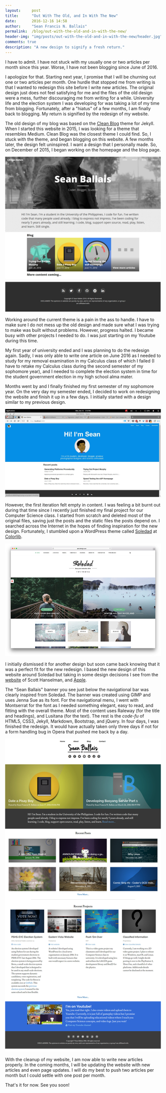 ```yaml
---
layout:     post
title:      "Out With The Old, and In With The New"
date:       2016-12-16 14:58
author:     "Sean Francis N. Ballais"
permalink:  /blog/out-with-the-old-and-in-with-the-new/
header-img: "img/posts/out-with-the-old-and-in-with-the-new/header.jpg"
comments: true
description: "A new design to signify a fresh return."
---
```


I have to admit. I have not stuck with my usually one or two articles per month since this year. Worse, I have not been blogging since June of 2016.

I apologize for that. Starting next year, I promise that I will be churning out one or two articles per month. One hurdle that stopped me from writing is that I wanted to redesign this site before I write new articles. The original design just does not feel satisfying for me and the files of the old design were a mess, further discouraging me from writing for a while. University life and the election system I was developing for was taking a lot of my time from blogging. Fortunately, after a "hiatus" of a few months, I am finally back to blogging. My return is signified by the redesign of my website.

The old design of my blog was based on the [Clean Blog](https://github.com/BlackrockDigital/startbootstrap-clean-blog-jekyll) theme for Jekyll. When I started this website in 2015, I was looking for a theme that resembles Medium. Clean Blog was the closest theme I could find. So, I stuck with the theme, and began blogging on this website. A few months later, the design felt uninspired. I want a design that I personally made. So, on December of 2015, I began working on the homepage and the blog page.

![Old Design of the website](/static/img/posts/out-with-the-old-and-in-with-the-new/old-design.jpg)

Working around the current theme is a pain in the ass to handle. I have to make sure I do not mess up the old design and made sure what I was trying to make was built without problems. However, progress halted. I became busy with other projects I needed to do. I was just starting on my Youtube during this time.

My first year of university ended and I was planning to do the redesign again. Sadly, I was only able to write one article on June 2016 as I needed to study for my removal examination in my Calculus class of which I failed (I have to retake my Calculus class during the second semester of my sophomore year), and I needed to complete the election system in time for the student government election in my high school alma mater.

Months went by and I finally finished my first semester of my sophomore year. On the very day my semester ended, I decided to work on redesigning the website and finish it up in a few days. I initially started with a design similar to my previous design.

![The first iteration of my redesign of the website](/static/img/posts/out-with-the-old-and-in-with-the-new/mid-design.jpg)

However, the first iteration felt empty in content. I was feeling a bit burnt out during that time since I recently just finished my final project for our Computer Science class. I started from scratch and deleted most of the original files, saving just the posts and the static files the posts depend on. I searched across the Internet in the hopes of finding inspiration for the new design. Fortunately, I stumbled upon a WordPress theme called [Soledad](https://colorlib.com/wp/best-minimalist-wordpress-themes/) at [Colorlib](https://colorlib.com).

![The Soledad WordPress theme](/static/img/posts/out-with-the-old-and-in-with-the-new/soledad.jpg)

I initially dismissed it for another design but soon came back knowing that it was a perfect fit for the new redesign. I based the new design of this website around Soledad but taking in some design decisions I see from the [website](http://hanselman.com) of Scott Hanselman, and [Apple](http://apple.com).

The "Sean Ballais" banner you see just below the navigational bar was clearly inspired from Soledad. The banner was created using GIMP and uses Jenna Sue as its font. For the navigational menu, I went with Montserrat for the font as I needed something elegant, easy to read, and fitting with the overall theme. Most of the content uses Raleway (for the title and headings), and Lusitana (for the text). The rest is the *code-fu* of HTML5, CSS3, Jekyll, Markdown, Bootstrap, and jQuery. In four days, I was finished the redesign. It would have actually taken only three days if not for a form handling bug in Opera that pushed me back by a day.

![The homepage of my newly redesigned website](/static/img/posts/out-with-the-old-and-in-with-the-new/new-design.jpg)

With the cleanup of my website, I am now able to write new articles properly. In the coming months, I will be updating the website with new articles and even page updates. I will do my best to push two articles per month but I could settle with one post per month.

That's it for now. See you soon!
